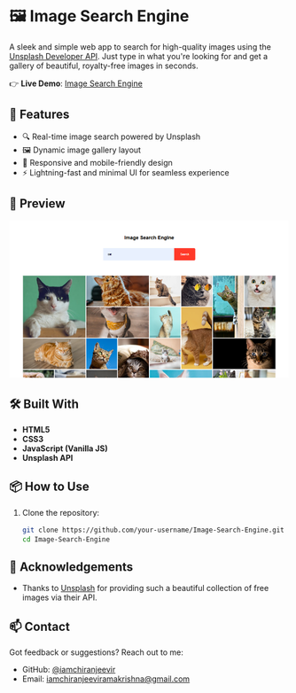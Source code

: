 # 🖼️ Image Search Engine

A sleek and simple web app to search for high-quality images using the [Unsplash Developer API](https://unsplash.com/developers). Just type in what you're looking for and get a gallery of beautiful, royalty-free images in seconds.

👉 **Live Demo**: [Image Search Engine](https://iamchiranjeevir.github.io/Image-Search-Engine/)

## 🚀 Features

- 🔍 Real-time image search powered by Unsplash
- 🖼️ Dynamic image gallery layout
- 🎯 Responsive and mobile-friendly design
- ⚡ Lightning-fast and minimal UI for seamless experience

## 📸 Preview

![Preview Screenshot](./Capture.PNG) <!-- Optional: add a screenshot of your app -->

## 🛠️ Built With

- **HTML5**
- **CSS3**
- **JavaScript (Vanilla JS)**
- **Unsplash API**

## 📦 How to Use

1. Clone the repository:
   ```bash
   git clone https://github.com/your-username/Image-Search-Engine.git
   cd Image-Search-Engine

## 🙌 Acknowledgements

- Thanks to [Unsplash](https://unsplash.com/) for providing such a beautiful collection of free images via their API.

## 📫 Contact

Got feedback or suggestions? Reach out to me:

- GitHub: [@iamchiranjeevir](https://github.com/iamchiranjeevir)
- Email: iamchiranjeeviramakrishna@gmail.com
